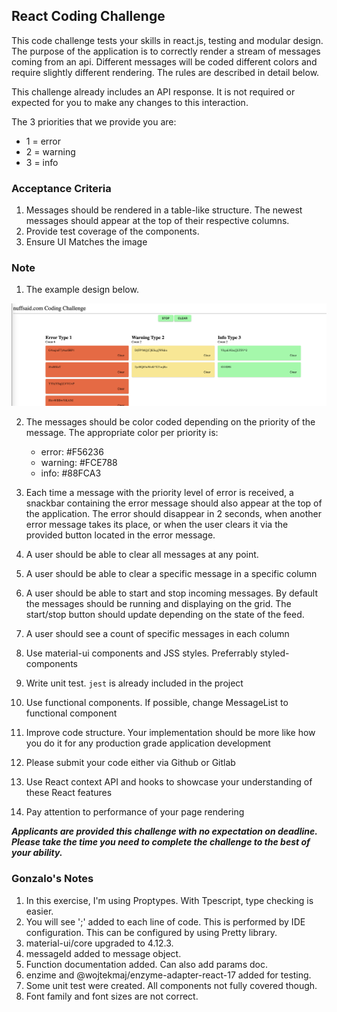 ## React Coding Challenge

This code challenge tests your skills in react.js, testing and modular design.
The purpose of the application is to correctly render a stream of messages coming from an api. Different messages will be coded different colors and require slightly different rendering. The rules are described in detail below.

This challenge already includes an API response. It is not required or expected for you to make any changes to this interaction.

The 3 priorities that we provide you are:

- 1 = error
- 2 = warning
- 3 = info

### Acceptance Criteria

1. Messages should be rendered in a table-like structure. The newest messages should appear at the top of their respective columns.
2. Provide test coverage of the components.
3. Ensure UI Matches the image

### Note

1. The example design below.

![Example Design](./mock.png)

2. The messages should be color coded depending on the priority of the message. The appropriate color per priority is:

   - error: #F56236
   - warning: #FCE788
   - info: #88FCA3

3. Each time a message with the priority level of error is received, a snackbar containing the error message should also appear at the top of the application. The error should disappear in 2 seconds, when another error message takes its place, or when the user clears it via the provided button located in the error message.
4. A user should be able to clear all messages at any point.
5. A user should be able to clear a specific message in a specific column
6. A user should be able to start and stop incoming messages. By default the messages should be running and displaying on the grid. The start/stop button should update depending on the state of the feed.
7. A user should see a count of specific messages in each column
8. Use material-ui components and JSS styles. Preferrably styled-components
9. Write unit test. `jest` is already included in the project
10. Use functional components. If possible, change MessageList to functional component
11. Improve code structure. Your implementation should be more like how you do it for any production grade application development
12. Please submit your code either via Github or Gitlab
13. Use React context API and hooks to showcase your understanding of these React features
14. Pay attention to performance of your page rendering

**_Applicants are provided this challenge with no expectation on deadline. Please take the time you need to complete the challenge to the best of your ability._**

### Gonzalo's Notes

1. In this exercise, I'm using Proptypes. With Tpescript, type checking is easier.
2. You will see ';' added to each line of code. This is performed by IDE configuration. This can be configured by using Pretty library.
3. material-ui/core upgraded to 4.12.3.
4. messageId added to message object.
5. Function documentation added. Can also add params doc.
6. enzime and @wojtekmaj/enzyme-adapter-react-17 added for testing.
7. Some unit test were created. All components not fully covered though.
8. Font family and font sizes are not correct.
